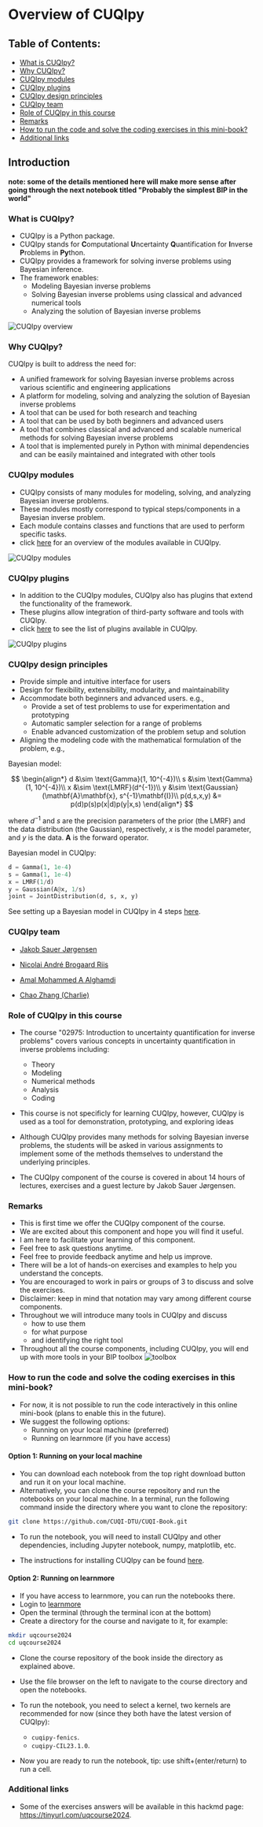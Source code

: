 #  Overview of CUQIpy



## Table of Contents:
* [What is CUQIpy?](#what-is-cuqipy)
* [Why CUQIpy?](#why-cuqipy)
* [CUQIpy modules](#cuqipy-modules)
* [CUQIpy plugins](#cuqipy-plugins)
* [CUQIpy design principles](#cuqipy-design-principles)
* [CUQIpy team](#cuqipy-team)
* [Role of CUQIpy in this course](#role-of-cuqipy-in-this-course)
* [Remarks](#remarks)
* [How to run the code and solve the coding exercises in this mini-book?](#running-the-code)
* [Additional links](#additional-links)


## Introduction <a class="anchor" id="introduction"></a>

**note: some of the details mentioned here will make more sense after going through the next notebook titled "Probably the simplest BIP in the world"**

### What is CUQIpy? <a class="anchor" id="what-is-cuqipy"></a>
* CUQIpy is a Python package.
* CUQIpy stands for **C**omputational **U**ncertainty **Q**uantification for **I**nverse **P**roblems in **Py**thon.
* CUQIpy provides a framework for solving inverse problems using Bayesian inference.
* The framework enables:
  * Modeling Bayesian inverse problems
  * Solving Bayesian inverse problems using classical and advanced numerical tools
  * Analyzing the solution of Bayesian inverse problems

![CUQIpy overview](images/cuqipy_diagram.png)


### Why CUQIpy? <a class="anchor" id="why-cuqipy"></a>
CUQIpy is built to address the need for:
  - A unified framework for solving Bayesian inverse problems across various scientific and engineering applications
  - A platform for modeling, solving and analyzing the solution of Bayesian inverse problems
  - A tool that can be used for both research and teaching
  - A tool that can be used by both beginners and advanced users
  - A tool that combines classical and advanced and scalable numerical methods for solving Bayesian inverse problems
  - A tool that is implemented purely in Python with minimal dependencies and can be easily maintained and integrated with other tools


### CUQIpy modules <a class="anchor" id="cuqipy-modules"></a>
* CUQIpy consists of many modules for modeling, solving, and analyzing Bayesian inverse problems.
* These modules mostly correspond to typical steps/components in a Bayesian inverse problem.
* Each module contains classes and functions that are used to perform specific tasks.
* click [here](https://cuqi-dtu.github.io/CUQIpy/api/index.html) for an overview of the modules available in CUQIpy.

![CUQIpy modules](../images/cuqipy_modules.png)

### CUQIpy plugins <a class="anchor" id="cuqipy-plugins"></a>

* In addition to the CUQIpy modules, CUQIpy also has plugins that extend the functionality of the framework. 
* These plugins allow integration of third-party software and tools with CUQIpy.
* click [here](https://cuqi-dtu.github.io/CUQIpy/#cuqipy-plugins) to see the list of plugins available in CUQIpy.

![CUQIpy plugins](../images/cuqipy_modules_plugin.png)


### CUQIpy design principles <a class="anchor" id="cuqipy-design-principles"></a>
* Provide simple and intuitive interface for users
* Design for flexibility, extensibility, modularity, and maintainability
* Accommodate both beginners and advanced users. e.g.,
  - Provide a set of test problems to use for experimentation and prototyping
  - Automatic sampler selection for a range of problems
  - Enable advanced customization of the problem setup and solution
* Aligning the modeling code with the mathematical formulation of the problem, e.g.,
 
Bayesian model:

$$
\begin{align*}
d &\sim \text{Gamma}(1, 10^{-4})\\
s &\sim \text{Gamma}(1, 10^{-4})\\
x &\sim \text{LMRF}(d^{-1})\\
y &\sim \text{Gaussian}(\mathbf{A}\mathbf{x}, s^{-1}\mathbf{I})\\
p(d,s,x,y) &= p(d)p(s)p(x|d)p(y|x,s)
\end{align*}
$$

where $d^{-1}$ and $s$ are the precision parameters of the prior (the LMRF) and the data distribution (the Gaussian), respectively, $x$ is the model parameter, and $y$ is the data. $\mathbf{A}$ is the forward operator.

Bayesian model in CUQIpy:
```python
d = Gamma(1, 1e-4)
s = Gamma(1, 1e-4)
x = LMRF(1/d)
y = Gaussian(A@x, 1/s)
joint = JointDistribution(d, s, x, y)
```

See setting up a Bayesian model in CUQIpy in 4 steps [here](https://cuqi-dtu.github.io/CUQIpy/).

### CUQIpy team <a class="anchor" id="cuqipy-team"></a>
- [Jakob Sauer Jørgensen](https://orbit.dtu.dk/en/persons/jakob-sauer-j%C3%B8rgensen-2)
- [Nicolai André Brogaard Riis](https://orbit.dtu.dk/en/persons/nicolai-andre-brogaard-riis)

- [Amal Mohammed A Alghamdi](https://orbit.dtu.dk/en/persons/amal-mohammed-a-alghamdi)

- [Chao Zhang (Charlie)](https://www.dtu.dk/english/person/chao-zhang?id=207508&entity=profile)


### Role of CUQIpy in this course <a class="anchor" id="role-of-cuqipy-in-this-course"></a>
* The course "02975: Introduction to uncertainty quantification for inverse problems" covers various concepts in uncertainty quantification in inverse problems including:
  - Theory
  - Modeling
  - Numerical methods
  - Analysis
  - Coding

* This course is not specificly for learning CUQIpy, however, CUQIpy is used as a tool for demonstration, prototyping, and exploring ideas

* Although CUQIpy provides many methods for solving Bayesian inverse problems, the students will be asked in various assignments to implement some of the methods themselves to understand the underlying principles.

* The CUQIpy component of the course is covered in about 14 hours of lectures, exercises and a guest lecture by Jakob Sauer Jørgensen.


### Remarks <a class="anchor" id="remarks"></a>
- This is first time we offer the CUQIpy component of the course.
- We are excited about this component and hope you will find it useful.
- I am here to facilitate your learning of this component.
- Feel free to ask questions anytime.
- Feel free to provide feedback anytime and help us improve.
- There will be a lot of hands-on exercises and examples to help you understand the concepts.
- You are encouraged to work in pairs or groups of 3 to discuss and solve the exercises.
- Disclaimer: keep in mind that notation may vary among different course components.
- Throughout we will introduce many tools in CUQIpy and discuss 
    - how to use them
    - for what purpose
    - and identifying the right tool
- Throughout all the course components, including CUQIpy, you will end up with more tools in your BIP toolbox
![toolbox](../images/toolbox3.jpeg)


### How to run the code and solve the coding exercises in this mini-book? <a class="anchor" id="running-the-code"></a>
- For now, it is not possible to run the code interactively in this online mini-book (plans to enable this in the future).
- We suggest the following options:
    - Running on your local machine (preferred)
    - Running on learnmore (if you have access)

#### Option 1: Running on your local machine
- You can download each notebook from the top right download button and run it on your local machine.
- Alternatively, you can clone the course repository and run the notebooks on your local machine. In a terminal, run the following command inside the directory where you want to clone the repository:
```bash
git clone https://github.com/CUQI-DTU/CUQI-Book.git
```
- To run the notebook, you will need to install CUQIpy and other dependencies, including Jupyter notebook, numpy, matplotlib, etc.

- The instructions for installing CUQIpy can be found [here](https://cuqi-dtu.github.io/CUQIpy/user/getting_started.html).

#### Option 2: Running on learnmore
- If you have access to learnmore, you can run the notebooks there.
- Login to [learnmore](https://learnmore2.compute.dtu.dk)
- Open the terminal (through the terminal icon at the bottom)
- Create a directory for the course and navigate to it, for example:
```bash
mkdir uqcourse2024
cd uqcourse2024
```
- Clone the course repository of the book inside the directory as explained above.
- Use the file browser on the left to navigate to the course directory and open the notebooks.
- To run the notebook, you need to select a kernel, two kernels are recommended for now (since they both have the latest version of CUQIpy):
    - `cuqipy-fenics`.
    - `cuqipy-CIL23.1.0`.

- Now you are ready to run the notebook, tip: use shift+(enter/return) to run a cell.


### Additional links <a class="anchor" id="additional-links"></a>
- Some of the exercises answers will be available in this hackmd page: https://tinyurl.com/uqcourse2024.